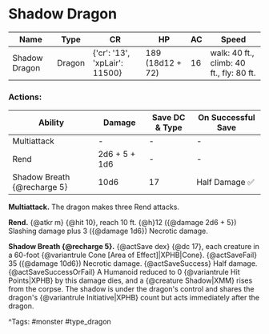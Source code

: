 # Shadow Dragon

| Name | Type | CR | HP | AC | Speed |
|------|------|----|----|----|-------|
| Shadow Dragon | Dragon | {'cr': '13', 'xpLair': 11500} | 189 (18d12 + 72) | 16 | walk: 40 ft., climb: 40 ft., fly: 80 ft. |

### Actions:

| Ability | Damage | Save DC & Type | On Successful Save |
|---------|--------|----------------|--------------------|
| Multiattack | - | - | - |
| Rend | 2d6 + 5 + 1d6 | - | - |
| Shadow Breath {@recharge 5} | 10d6 | 17 | Half Damage ✅ |


**Multiattack.** The dragon makes three Rend attacks.

**Rend.** {@atkr m} {@hit 10}, reach 10 ft. {@h}12 ({@damage 2d6 + 5}) Slashing damage plus 3 ({@damage 1d6}) Necrotic damage.

**Shadow Breath {@recharge 5}.** {@actSave dex} {@dc 17}, each creature in a 60-foot {@variantrule Cone [Area of Effect]|XPHB|Cone}. {@actSaveFail} 35 ({@damage 10d6}) Necrotic damage. {@actSaveSuccess} Half damage. {@actSaveSuccessOrFail} A Humanoid reduced to 0 {@variantrule Hit Points|XPHB} by this damage dies, and a {@creature Shadow|XMM} rises from the corpse. The shadow is under the dragon's control and shares the dragon's {@variantrule Initiative|XPHB} count but acts immediately after the dragon.

^Tags: #monster #type_dragon